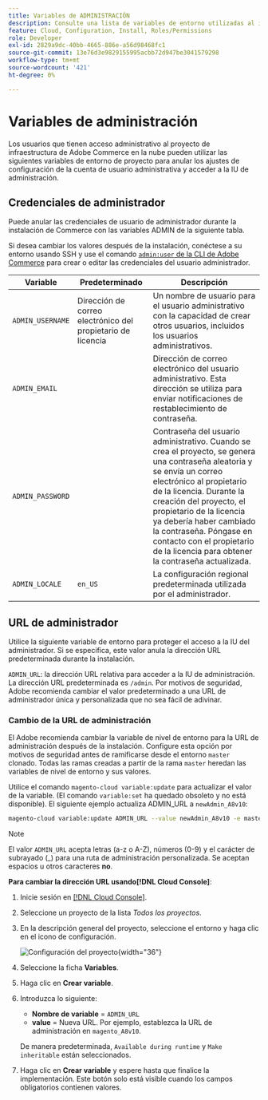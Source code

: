 ```yaml
---
title: Variables de ADMINISTRACIÓN
description: Consulte una lista de variables de entorno utilizadas al instalar Adobe Commerce en la infraestructura en la nube.
feature: Cloud, Configuration, Install, Roles/Permissions
role: Developer
exl-id: 2829a9dc-40bb-4665-886e-a56d98468fc1
source-git-commit: 13e76d3e9829155995acbb72d947be3041579298
workflow-type: tm+mt
source-wordcount: '421'
ht-degree: 0%

---
```


# Variables de administración

Los usuarios que tienen acceso administrativo al proyecto de infraestructura de Adobe Commerce en la nube pueden utilizar las siguientes variables de entorno de proyecto para anular los ajustes de configuración de la cuenta de usuario administrativa y acceder a la IU de administración.

## Credenciales de administrador

Puede anular las credenciales de usuario de administrador durante la instalación de Commerce con las variables ADMIN de la siguiente tabla.

Si desea cambiar los valores después de la instalación, conéctese a su entorno usando SSH y use el comando [`admin:user` de la CLI de Adobe Commerce](https://experienceleague.adobe.com/docs/commerce-operations/installation-guide/tutorials/admin.html) para crear o editar las credenciales del usuario administrador.

| Variable | Predeterminado | Descripción |
| -------------- | --------------------------- | ----------- |
| `ADMIN_USERNAME` | Dirección de correo electrónico del propietario de licencia | Un nombre de usuario para el usuario administrativo con la capacidad de crear otros usuarios, incluidos los usuarios administrativos. |
| `ADMIN_EMAIL` |                             | Dirección de correo electrónico del usuario administrativo. Esta dirección se utiliza para enviar notificaciones de restablecimiento de contraseña. |
| `ADMIN_PASSWORD` |                             | Contraseña del usuario administrativo. Cuando se crea el proyecto, se genera una contraseña aleatoria y se envía un correo electrónico al propietario de la licencia. Durante la creación del proyecto, el propietario de la licencia ya debería haber cambiado la contraseña. Póngase en contacto con el propietario de la licencia para obtener la contraseña actualizada. |
| `ADMIN_LOCALE` | `en_US` | La configuración regional predeterminada utilizada por el administrador. |

## URL de administrador

Utilice la siguiente variable de entorno para proteger el acceso a la IU del administrador. Si se especifica, este valor anula la dirección URL predeterminada durante la instalación.

`ADMIN_URL`: la dirección URL relativa para acceder a la IU de administración. La dirección URL predeterminada es `/admin`. Por motivos de seguridad, Adobe recomienda cambiar el valor predeterminado a una URL de administrador única y personalizada que no sea fácil de adivinar.

### Cambio de la URL de administración

El Adobe recomienda cambiar la variable de nivel de entorno para la URL de administración después de la instalación. Configure esta opción por motivos de seguridad antes de ramificarse desde el entorno `master` clonado. Todas las ramas creadas a partir de la rama `master` heredan las variables de nivel de entorno y sus valores.

Utilice el comando `magento-cloud variable:update` para actualizar el valor de la variable. (El comando `variable:set` ha quedado obsoleto y no está disponible). El siguiente ejemplo actualiza ADMIN_URL a `newAdmin_A8v10`:

```bash
magento-cloud variable:update ADMIN_URL --value newAdmin_A8v10 -e master
```

>[!NOTE]
>
>El valor `ADMIN_URL` acepta letras (a-z o A-Z), números (0-9) y el carácter de subrayado (_) para una ruta de administración personalizada. Se aceptan espacios u otros caracteres **no**.

**Para cambiar la dirección URL usando[!DNL Cloud Console]**:

1. Inicie sesión en [[!DNL Cloud Console]](https://console.adobecommerce.com).

1. Seleccione un proyecto de la lista _Todos los proyectos_.

1. En la descripción general del proyecto, seleccione el entorno y haga clic en el icono de configuración.

   ![Configuración del proyecto](../../assets/icon-configure.png){width="36"}

1. Seleccione la ficha **Variables**.

1. Haga clic en **Crear variable**.

1. Introduzca lo siguiente:

   - **Nombre de variable** = `ADMIN_URL`
   - **value** = Nueva URL. Por ejemplo, establezca la URL de administración en `magento_A8v10`.

   De manera predeterminada, `Available during runtime` y `Make inheritable` están seleccionados.

1. Haga clic en **Crear variable** y espere hasta que finalice la implementación. Este botón solo está visible cuando los campos obligatorios contienen valores.
